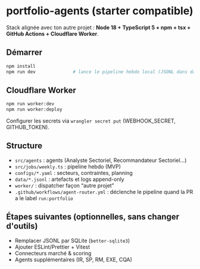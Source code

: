 # portfolio-agents (starter compatible)

Stack alignée avec ton autre projet : **Node 18 + TypeScript 5 + npm + tsx + GitHub Actions + Cloudflare Worker**.

## Démarrer
```bash
npm install
npm run dev              # lance le pipeline hebdo local (JSONL dans data/)
```

## Cloudflare Worker
```bash
npm run worker:dev
npm run worker:deploy
```
Configurer les secrets via `wrangler secret put` (WEBHOOK_SECRET, GITHUB_TOKEN).

## Structure
- `src/agents` : agents (Analyste Sectoriel, Recommandateur Sectoriel…)
- `src/jobs/weekly.ts` : pipeline hebdo (MVP)
- `configs/*.yaml` : secteurs, contraintes, planning
- `data/*.jsonl` : artefacts et logs append-only
- `worker/` : dispatcher façon “autre projet”
- `.github/workflows/agent-router.yml` : déclenche le pipeline quand la PR a le label `run:portfolio`

## Étapes suivantes (optionnelles, sans changer d'outils)
- Remplacer JSONL par SQLite (`better-sqlite3`)
- Ajouter ESLint/Prettier + Vitest
- Connecteurs marché & scoring
- Agents supplémentaires (IR, SP, RM, EXE, CQA)